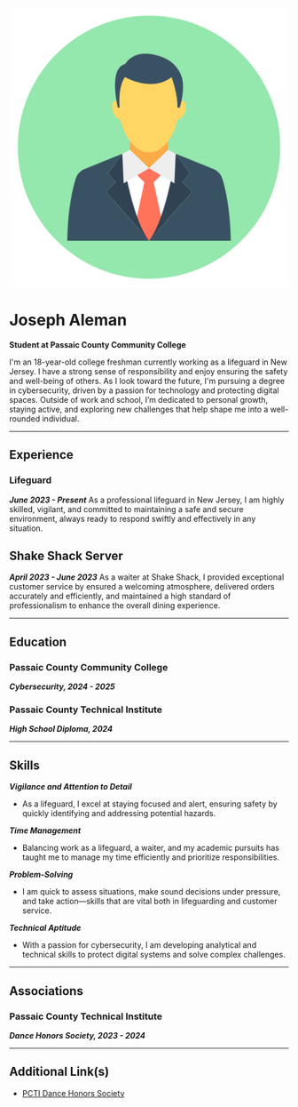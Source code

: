 ![avatar](avatar.png)<br>
# Joseph Aleman

**Student at Passaic County Community College**

I'm an 18-year-old college freshman currently working as a lifeguard in New Jersey. I have a strong sense of responsibility and enjoy ensuring the safety and well-being of others. As I look toward the future, I'm pursuing a degree in cybersecurity, driven by a passion for technology and protecting digital spaces. Outside of work and school, I’m dedicated to personal growth, staying active, and exploring new challenges that help shape me into a well-rounded individual.

<hr>

## Experience
### Lifeguard
***June 2023 - Present***
As a professional lifeguard in New Jersey, I am highly skilled, vigilant, and committed to maintaining a safe and secure environment, always ready to respond swiftly and effectively in any situation.

## Shake Shack Server
***April 2023 - June 2023***
As a waiter at Shake Shack, I provided exceptional customer service by ensured a welcoming atmosphere, delivered orders accurately and efficiently, and maintained a high standard of professionalism to enhance the overall dining experience.

<hr>

## Education
### Passaic County Community College
***Cybersecurity, 2024 - 2025***

### Passaic County Technical Institute
***High School Diploma, 2024***

<hr>

## Skills

***Vigilance and Attention to Detail***
  * As a lifeguard, I excel at staying focused and alert, ensuring safety by quickly identifying and addressing potential hazards.

***Time Management***
  * Balancing work as a lifeguard, a waiter, and my academic pursuits has taught me to manage my time efficiently and prioritize responsibilities.

***Problem-Solving***
  * I am quick to assess situations, make sound decisions under pressure, and take action—skills that are vital both in lifeguarding and customer service.

***Technical Aptitude***
  * With a passion for cybersecurity, I am developing analytical and technical skills to protect digital systems and solve complex challenges.

<hr>

## Associations
### Passaic County Technical Institute
***Dance Honors Society, 2023 - 2024***

<hr>

## Additional Link(s)
* [PCTI Dance Honors Society](http://resume-template.joelglovier.com/)
